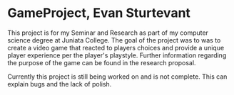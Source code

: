 # GameProject, Evan Sturtevant

This project is for my Seminar and Research as part of my computer science degree at Juniata College.
The goal of the project was to was to create a video game that reacted to players choices and provide a unique player experience per the player's playstyle.
Further information regarding the purpose of the game can be found in the research proposal.

Currently this project is still being worked on and is not complete. This can explain bugs and the lack of polish.
